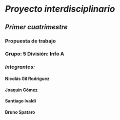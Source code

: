 # *Proyecto interdisciplinario*
## *Primer cuatrimestre*
### Propuesta de trabajo
### Grupo: 5   División: Info A
### *Integrantes:*
#### Nicolás Gil Rodríguez
#### Joaquín Gómez
#### Santiago Ivaldi
#### Bruno Spataro
